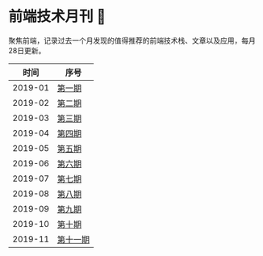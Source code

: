 # 前端技术月刊 📖

聚焦前端，记录过去一个月发现的值得推荐的前端技术栈、文章以及应用，每月28日更新。

| 时间 | 序号 |
| --- | --- |
| 2019-01 | [第一期](https://github.com/xiaoluoboding/monthly/blob/master/%E5%89%8D%E7%AB%AF%E6%8A%80%E6%9C%AF%E6%9C%88%E5%88%8A%20%F0%9F%93%96%202019-01.md) |
| 2019-02 | [第二期](https://github.com/xiaoluoboding/monthly/blob/master/%E5%89%8D%E7%AB%AF%E6%8A%80%E6%9C%AF%E6%9C%88%E5%88%8A%20%F0%9F%93%96%202019-02.md) |
| 2019-03 | [第三期](https://github.com/xiaoluoboding/monthly/blob/master/%E5%89%8D%E7%AB%AF%E6%8A%80%E6%9C%AF%E6%9C%88%E5%88%8A%20%F0%9F%93%96%202019-03.md) |
| 2019-04 | [第四期](https://github.com/xiaoluoboding/monthly/blob/master/%E5%89%8D%E7%AB%AF%E6%8A%80%E6%9C%AF%E6%9C%88%E5%88%8A%20%F0%9F%93%96%202019-04.md) |
| 2019-05 | [第五期](https://github.com/xiaoluoboding/monthly/blob/master/%E5%89%8D%E7%AB%AF%E6%8A%80%E6%9C%AF%E6%9C%88%E5%88%8A%20%F0%9F%93%96%202019-05.md) |
| 2019-06 | [第六期](https://github.com/xiaoluoboding/monthly/blob/master/%E5%89%8D%E7%AB%AF%E6%8A%80%E6%9C%AF%E6%9C%88%E5%88%8A%20%F0%9F%93%96%202019-06.md) |
| 2019-07 | [第七期](https://github.com/xiaoluoboding/monthly/blob/master/%E5%89%8D%E7%AB%AF%E6%8A%80%E6%9C%AF%E6%A0%88%E6%9C%88%E5%88%8A%20%F0%9F%93%96%202019-07.md) |
| 2019-08 | [第八期](https://github.com/xiaoluoboding/monthly/blob/master/%E5%89%8D%E7%AB%AF%E6%8A%80%E6%9C%AF%E6%A0%88%E6%9C%88%E5%88%8A%20%F0%9F%93%96%202019-08.md) |
| 2019-09 | [第九期](https://github.com/xiaoluoboding/monthly/blob/master/%E5%89%8D%E7%AB%AF%E6%8A%80%E6%9C%AF%E6%A0%88%E6%9C%88%E5%88%8A%20%F0%9F%93%96%202019-09.md) |
| 2019-10 | [第十期](https://github.com/xiaoluoboding/monthly/blob/master/%E5%89%8D%E7%AB%AF%E6%8A%80%E6%9C%AF%E6%A0%88%E6%9C%88%E5%88%8A%20%F0%9F%93%96%202019-10.md) |
| 2019-11 | [第十一期](https://github.com/xiaoluoboding/monthly/blob/master/%E5%89%8D%E7%AB%AF%E6%8A%80%E6%9C%AF%E6%A0%88%E6%9C%88%E5%88%8A%20%F0%9F%93%96%202019-11.md) |
